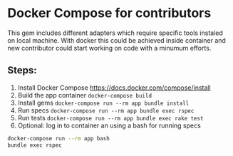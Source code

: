 # Docker Compose for contributors

This gem includes different adapters which require specific tools instaled
on local machine. With docker this could be achieved inside container and
new contributor could start working on code with a minumum efforts.

## Steps:

1. Install Docker Compose https://docs.docker.com/compose/install
1. Build the app container `docker-compose build`
1. Install gems `docker-compose run --rm app bundle install`
1. Run specs `docker-compose run --rm app bundle exec rspec`
1. Run tests `docker-compose run --rm app bundle exec rake test`
1. Optional: log in to container an using a bash for running specs
```sh
docker-compose run --rm app bash
bundle exec rspec
```
